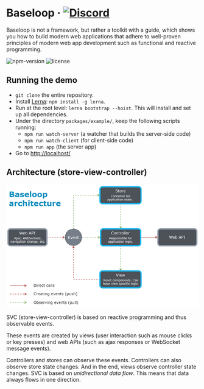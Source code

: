 # Baseloop &middot; [![Discord](https://img.shields.io/discord/551772477165010959.svg?color=green&label=chat%20on%20Discord)](https://discord.gg/zMyuFwt)

Baseloop is not a framework, but rather a toolkit with a guide, which shows you how to build modern web applications that 
adhere to well-proven principles of modern web app development such as functional and reactive programming.

![npm-version](https://img.shields.io/npm/v/@baseloop/core.svg?color=green&label=npm%20package)
![license](https://img.shields.io/npm/l/@baseloop/core.svg?color=green)

## Running the demo

- `git clone` the entire repository.
- Install [Lerna](https://github.com/lerna/lerna/): `npm install -g lerna`.
- Run at the root level: `lerna bootstrap --hoist`. This will install and set up all dependencies.
- Under the directory `packages/example/`, keep the following scripts running:
  - `npm run watch-server` (a watcher that builds the server-side code)
  - `npm run watch-client` (for client-side code)
  - `npm run app` (the server app)
- Go to [http://localhost/](http://localhost/)

## Architecture (store-view-controller)
![architecture](https://github.com/baseloop/baseloop/raw/master/resources/baseloop-architecture.png)

SVC (store-view-controller) is based on reactive programming and thus observable events.

These events are created by views (user interaction such as mouse clicks or key presses) and web APIs 
(such as ajax responses or WebSocket message events).

Controllers and stores can observe these events. Controllers can also observe store state changes. And in the end,
views observe controller state changes. SVC is based on *unidirectional data flow*. This means that data always flows
in one direction. 
